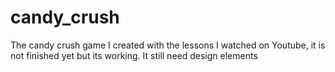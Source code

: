 # candy_crush
The candy crush game I created with the lessons I watched on Youtube, it is not finished yet but its working. It still need design elements
